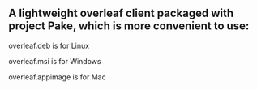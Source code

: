 ## A lightweight overleaf client packaged with project Pake, which is more convenient to use:

overleaf.deb is for Linux

overleaf.msi is for Windows

overleaf.appimage is for Mac
